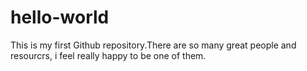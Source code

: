 # hello-world
This is my first Github repository.There are so many great people and resourcrs, i feel really happy to be one of them. 
